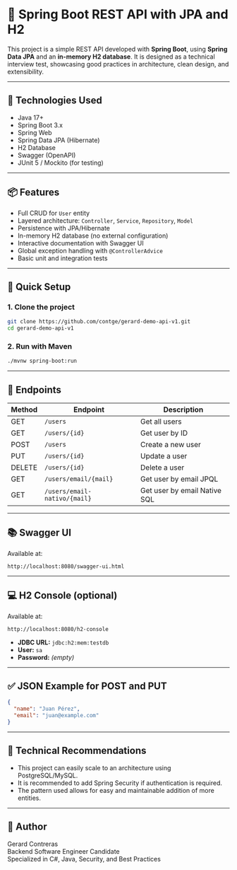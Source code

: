 # 🧩 Spring Boot REST API with JPA and H2

This project is a simple REST API developed with **Spring Boot**, using **Spring Data JPA** and an **in-memory H2 database**. It is designed as a technical interview test, showcasing good practices in architecture, clean design, and extensibility.

---

## 🚀 Technologies Used

- Java 17+
- Spring Boot 3.x
- Spring Web
- Spring Data JPA (Hibernate)
- H2 Database
- Swagger (OpenAPI)
- JUnit 5 / Mockito (for testing)

---

## 📦 Features

- Full CRUD for `User` entity
- Layered architecture: `Controller`, `Service`, `Repository`, `Model`
- Persistence with JPA/Hibernate
- In-memory H2 database (no external configuration)
- Interactive documentation with Swagger UI
- Global exception handling with `@ControllerAdvice`
- Basic unit and integration tests

---

## 🔧 Quick Setup

### 1. Clone the project
```bash
git clone https://github.com/contge/gerard-demo-api-v1.git
cd gerard-demo-api-v1
```

### 2. Run with Maven
```bash
./mvnw spring-boot:run
```

---

## 🧪 Endpoints

| Method | Endpoint         | Description               |
|--------|------------------|---------------------------|
| GET    | `/users`         | Get all users             |
| GET    | `/users/{id}`    | Get user by ID            |
| POST   | `/users`         | Create a new user         |
| PUT    | `/users/{id}`    | Update a user             |
| DELETE | `/users/{id}`    | Delete a user             |
| GET    | `/users/email/{mail}`           | Get user by email JPQL       |
| GET    | `/users/email-nativo/{mail}`    | Get user by email Native SQL |

---

## 📚 Swagger UI

Available at:  
```
http://localhost:8080/swagger-ui.html
```

---

## 💻 H2 Console (optional)

Available at:  
```
http://localhost:8080/h2-console
```

- **JDBC URL:** `jdbc:h2:mem:testdb`
- **User:** `sa`
- **Password:** _(empty)_

---

## ✅ JSON Example for POST and PUT
```json
{
  "name": "Juan Pérez",
  "email": "juan@example.com"
}
```

---

## 🧠 Technical Recommendations

- This project can easily scale to an architecture using PostgreSQL/MySQL.
- It is recommended to add Spring Security if authentication is required.
- The pattern used allows for easy and maintainable addition of more entities.

---

## 📌 Author

Gerard Contreras  
Backend Software Engineer Candidate  
Specialized in C#, Java, Security, and Best Practices

